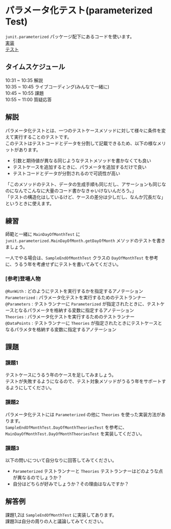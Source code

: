 # パラメータ化テスト(parameterized Test)
`junit.parameterized` パッケージ配下にあるコードを使います。  
[実装](https://github.com/Null-PE/JavaPlayground/tree/master/src/main/java/junit/parameterized)  
[テスト](https://github.com/Null-PE/JavaPlayground/tree/master/src/test/java/junit/parameterized)

## タイムスケジュール
10:31 ~ 10:35 解説  
10:35 ~ 10:45 ライブコーディング(みんなで一緒に)  
10:45 ~ 10:55 課題  
10:55 ~ 11:00 質疑応答  

## 解説
パラメータ化テストとは、一つのテストケースメソッドに対して様々に条件を変えて実行することのテストです。  
このテストはテストコードとデータを分割して記載できるため、以下の様なメリットがあります。
- 引数と期待値が異なる同じようなテストメソッドを書かなくても良い
- テストケースを追加するときに、パラメータを追加するだけで良い
- テストコードとデータが分割されるので可読性が高い

「このメソッドのテスト、データの生成手順も同じだし、アサーションも同じなのになんでこんなに大量のコード書かなきゃいけないんだろう。」  
「テストの構造化はしているけど、ケースの差分は少しだし、なんか冗長だな」  
というときに使えます。

## 練習
師範と一緒に
`MainDayOfMonthTest` に`junit.parameterized.MainDayOfMonth.getDayOfMonth` メソッドのテストを書きましょう。

一人でやる場合は、`SampleEndOfMonthTest` クラスの `DayOfMonthTest` を参考に、うるう年を考慮せずにテストを書いてみてください。

### [参考]登場人物
`@RunWith` : どのようにテストを実行するかを指定するアノテーション  
`Parameterized` : パラメータ化テストを実行するためのテストランナー  
`@Parameters` : テストランナーに `Parameterized` が指定されたときに、テストケースとなるパラメータを格納する変数に指定するアノテーション  
`Theories` : パラメータ化テストを実行するためのテストランナー  
`@DataPoints` : テストランナーに `Theories` が指定されたときにテストケースとなるパラメタを格納する変数に指定するアノテーション

## 課題
### 課題1
テストケースにうるう年のケースを足してみましょう。  
テストが失敗するようになるので、テスト対象メソッドがうるう年をサポートするようにしてください。

### 課題2
パラメータ化テストには `Parameterized` の他に `Theories` を使った実装方法があります。  
 `SampleEndOfMonthTest.DayOfMonthTheoriesTest` を参考に、`MainDayOfMonthTest.DayOfMonthTheoriesTest` を実装してください。

### 課題3
以下の問いについて自分なりに回答してみてください。  
- `Parameterized` テストランナーと `Theories` テストランナーはどのような点が異なるのでしょうか？  
- 自分はどちらが好みでしょうか？その理由はなんですか？  

## 解答例
課題1,2は `SampleEndOfMonthTest` に実装してあります。  
課題3は自分の周りの人と議論してみてください。
